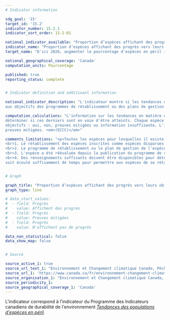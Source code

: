 ```yaml
---
# Indicator information

sdg_goal: '15'
target_id: '15.2'
indicator_number: 15.2.1
indicator_sort_order: 15-2-01

national_indicator_available: "Proportion d’espèces affichant des progrès vers leurs objectifs de population et de répartition"
indicator_name: "Proportion d’espèces affichant des progrès vers leurs objectifs de population et de répartition"
target_name: "D'ici 2026, augmenter le pourcentage d'espèces en péril inscrites à la loi fédérale dont les tendances démographiques sont conformes aux programmes de rétablissement et aux plans de gestion, le faisant passer de la valeur de référence de 42 % en 2019 à 60 %"

national_geographical_coverage: 'Canada'
computation_units: Pourcentage

published: true
reporting_status: complete


# Indicator definition and additioanl information

national_indicator_description: "L'indicateur montre si les tendances des populations et de la répartition des espèces en péril sont conformes 
aux objectifs des programmes de rétablissement ou des plans de gestion définitifs. <em>Environnement et Changement climatique Canada (ECCC)</em>"

computation_calculations: "L'information sur les tendances en matière de population et de répartition de chaque espèce est comparée aux objectifs afin de 
déterminer si ces derniers sont en voie d'être atteints. Chaque espèce est classée dans l'une des 4 catégories selon qu'elle progresse vers l'atteinte des 
objectifs : oui, non, preuves mitigées ou information insuffisante. L'indicateur est un décompte du nombre d'espèces dans les catégories de preuves oui, non ou 
preuves mitigées. <em>(ECCC)</em>"

comments_limitations: "<p>Toutes les espèces pour lesquelles il existe des programmes de rétablissement ou des plans de gestion définitifs sont prises en considération; il s'agit d'espèces inscrites comme espèces disparues du pays, en voie de disparition, menacées ou préoccupantes. Une espèce est incluse dans l'indicateur si elle répond aux critères suivants :
<br>1. Le rétablissement des espèces inscrites comme espèces disparues du pays, en voie de disparition ou menacées doit être jugé réalisable.
<br>2. Le programme de rétablissement ou le plan de gestion de l'espèce comprend des objectifs liés à la taille de la population, à sa répartition ou aux 2.
<br>3. L'espèce a été réévaluée depuis la publication du programme de rétablissement ou du plan de gestion définitif, afin que les tendances de la population et de la répartition puissent être comparées aux objectifs.
<br>4. Des renseignements suffisants doivent être disponibles pour déterminer si les tendances de la population et de la répartition de l'espèce correspondent aux objectifs de rétablissement ou de gestion. <br><br>Les résultats de l'indicateur ne doivent pas être interprétés comme une mesure du succès du rétablissement jusqu'à ce qu'il se 
soit écoulé suffisamment de temps pour permettre aux espèces de se rétablir et pour recueillir assez d'information pour évaluer ce rétablissement. <em>(ECCC)</em></p>"


# Graph

graph_title: "Proportion d’espèces affichant des progrès vers leurs objectifs de population et de répartition"
graph_type: line

# data_start_values:
#  - field: Progrès
#    value: Affichent des progrès
#  - field: Progrès
#    value: Preuves mitigées
#  - field: Progrès
#    value: N'affichent pas de progrès

data_non_statistical: false
data_show_map: false


# Source

source_active_1: true
source_url_text_1: "Environnement et Changement climatique Canada, Pêches et Océans Canada, Parcs Canada et le Secrétariat du Comité sur la situation des espèces en péril au Canada"
source_url_1: 'https://www.canada.ca/fr/environnement-changement-climatique/services/indicateurs-environnementaux/tendances-populations-especes-peril.html'
source_organisation_1: "Environnement et Changement climatique Canada, Pêches et Océans Canada, Parcs Canada et le Secrétariat du Comité sur la situation des espèces en péril au Canada"
source_periodicity_1:
source_geographical_coverage_1: 'Canada'
---
```

L'indicateur correspond à l’indicateur du Programme des Indicateurs canadiens de durabilité de l'environnement <a href="https://www.canada.ca/fr/environnement-changement-climatique/services/indicateurs-environnementaux/tendances-populations-especes-peril.html"> <em>Tendances des populations d'espèces en péril</em></a>.

